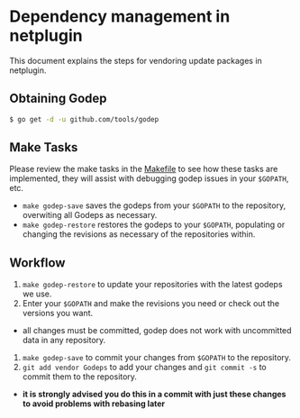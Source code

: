 # Dependency management in netplugin
This document explains the steps for vendoring update packages in netplugin.

## Obtaining Godep

```bash
$ go get -d -u github.com/tools/godep
```

## Make Tasks

Please review the make tasks in the
[Makefile](https://github.com/contiv/netplugin/blob/master/Makefile) to see how
these tasks are implemented, they will assist with debugging godep issues in
your `$GOPATH`, etc.

* `make godep-save` saves the godeps from your `$GOPATH` to the repository,
  overwiting all Godeps as necessary.
* `make godep-restore` restores the godeps to your `$GOPATH`, populating or
  changing the revisions as necessary of the repositories within.

## Workflow

1. `make godep-restore` to update your repositories with the latest godeps we use.
1. Enter your `$GOPATH` and make the revisions you need or check out the versions you want.
  * all changes must be committed, godep does not work with uncommitted data in any repository.
1. `make godep-save` to commit your changes from `$GOPATH` to the repository.
1. `git add vendor Godeps` to add your changes and `git commit -s` to commit them to the repository.
  * **it is strongly advised you do this in a commit with just these changes to avoid problems with rebasing later**
